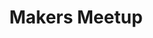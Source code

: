 ---
published: true
title: Makers Meetup
layout:
permalink: 
category: banner-homepage
slug: makers-meetup
link: /events/makers-meetup/
caption:
  display: true
  description: Event, 24th April
  credits: Public Domian
motto:
  display: false
responsive: true
---